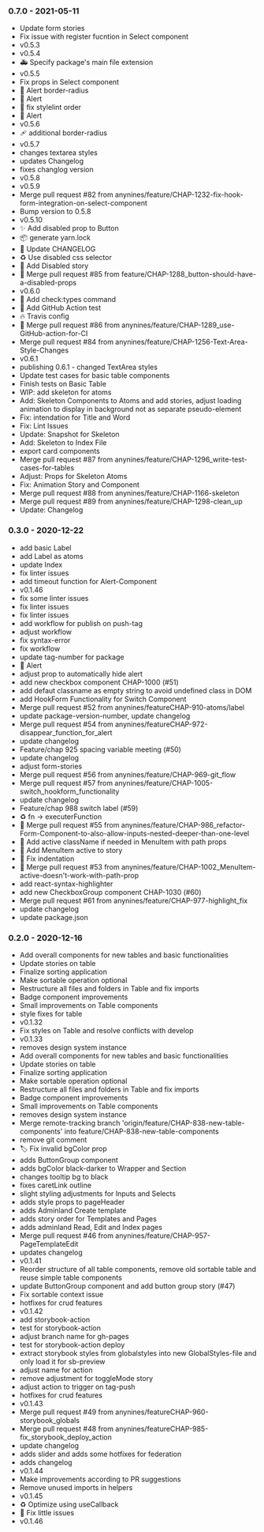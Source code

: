 ### 0.7.0 -  2021-05-11
* Update form stories
* Fix issue with register fucntion in Select component
* v0.5.3
* v0.5.4
* 🚑 Specify package's main file extension
* v0.5.5
* Fix props in Select component
* 💄 Alert border-radius
* 📸 Alert
* 🚨 fix stylelint order
* 📸 Alert
* v0.5.6
* 🩹 additional border-radius
* v0.5.7
* changes textarea styles
* updates Changelog
* fixes changlog version
* v0.5.8
* v0.5.9
* Merge pull request #82 from anynines/feature/CHAP-1232-fix-hook-form-integration-on-select-component
* Bump version to 0.5.8
* v0.5.10
* ✨ Add disabled prop to Button
* 📦 generate yarn.lock
* 📝 Update CHANGELOG
* ♻️ Use disabled css selector
* 📝 Add Disabled story
* 🔀 Merge pull request #85 from feature/CHAP-1288_button-should-have-a-disabled-props
* v0.6.0
* 🔧 Add check:types command
* 👷 Add GitHub Action test
* 🔥 Travis config
* 🔀 Merge pull request #86 from anynines/feature/CHAP-1289_use-GitHub-action-for-CI
* Merge pull request #84 from anynines/feature/CHAP-1256-Text-Area-Style-Changes
* v0.6.1
* publishing 0.6.1 - changed TextArea styles
* Update test cases for basic table components
* Finish tests on Basic Table
* WIP: add skeleton for atoms
* Add: Skeleton Components to Atoms and add stories, adjust loading animation to display in background not as separate pseudo-element
* Fix: intendation for Title and Word
* Fix: Lint Issues
* Update: Snapshot for Skeleton
* Add: Skeleton to Index File
* export card components
* Merge pull request #87 from anynines/feature/CHAP-1296_write-test-cases-for-tables
* Adjust: Props for Skeleton Atoms
* Fix: Animation Story and Component
* Merge pull request #88 from anynines/feature/CHAP-1166-skeleton
* Merge pull request #89 from anynines/feature/CHAP-1298-clean_up
* Update: Changelog

### 0.3.0 -  2020-12-22
* add basic Label
* add Label as atoms
* update Index
* fix linter issues
* add timeout function for Alert-Component
* v0.1.46
* fix some linter issues
* fix linter issues
* fix linter issues
* add workflow for publish on push-tag
* adjust workflow
* fix syntax-error
* fix workflow
* update tag-number for package
* 📸 Alert
* adjust prop to automatically hide alert
* add new checkbox component CHAP-1000 (#51)
* add defaut classname as empty string to avoid undefined class in DOM
* add HookForm Functionality for Switch Component
* Merge pull request #52 from anynines/featureCHAP-910-atoms/label
* update package-version-number, update changelog
* Merge pull request #54 from anynines/featureCHAP-972-disappear_function_for_alert
* update changelog
* Feature/chap 925 spacing variable meeting (#50)
* update changelog
* adjust form-stories
* Merge pull request #56 from anynines/feature/CHAP-969-git_flow
* Merge pull request #57 from anynines/feature/CHAP-1005-switch_hookform_functionality
* update changelog
* Feature/chap 988 switch label (#59)
* ♻️ fn -> executerFunction
* 🔀 Merge pull request #55 from anynines/feature/CHAP-986_refactor-Form-Component-to-also-allow-inputs-nested-deeper-than-one-level
* 🐛 Add active className if needed in MenuItem with path props
* 📝 Add MenuItem active to story
* 🚨 Fix indentation
* 🔀 Merge pull request #53 from anynines/feature/CHAP-1002_MenuItem-active-doesn't-work-with-path-prop
* add react-syntax-highlighter
* add new CheckboxGroup component CHAP-1030 (#60)
* Merge pull request #61 from anynines/feature/CHAP-977-highlight_fix
* update changelog
* update package.json

### 0.2.0 -  2020-12-16
* Add overall components for new tables and basic functionalities
* Update stories on table
* Finalize sorting application
* Make sortable operation optional
* Restructure all files and folders in Table and fix imports
* Badge component improvements
* Small improvements on Table components
* style fixes for table
* v0.1.32
* Fix styles on Table and resolve conflicts with develop
* v0.1.33
* removes design system instance
* Add overall components for new tables and basic functionalities
* Update stories on table
* Finalize sorting application
* Make sortable operation optional
* Restructure all files and folders in Table and fix imports
* Badge component improvements
* Small improvements on Table components
* removes design system instance
* Merge remote-tracking branch 'origin/feature/CHAP-838-new-table-components' into feature/CHAP-838-new-table-components
* remove git comment
* 🏷️ Fix invalid bgColor prop
* adds ButtonGroup component
* adds bgColor black-darker to Wrapper and Section
* changes tooltip bg to black
* fixes caretLink outline
* slight styling adjustments for Inputs and Selects
* adds style props to pageHeader
* adds Adminland Create template
* adds story order for Templates and Pages
* adds adminland Read, Edit and Index pages
* Merge pull request #46 from anynines/feature/CHAP-957-PageTemplateEdit
* updates changelog
* v0.1.41
* Reorder structure of all table components, remove old sortable table and reuse simple table components
* update ButtonGroup component and add button group story (#47)
* Fix sortable context issue
* hotfixes for crud features
* v0.1.42
* add storybook-action
* test for storybook-action
* adjust branch name for gh-pages
* test for storybook-action deploy
* extract storybook styles from globalstyles into new GlobalStyles-file and only load it for sb-preview
* adjust name for action
* remove adjustment for toggleMode story
* adjust action to trigger on tag-push
* hotfixes for crud features
* v0.1.43
* Merge pull request #49 from anynines/featureCHAP-960-storybook_globals
* Merge pull request #48 from anynines/featureCHAP-985-fix_storybook_deploy_action
* update changelog
* adds slider and adds some hotfixes for federation
* adds changelog
* v0.1.44
* Make improvements according to PR suggestions
* Remove unused imports in helpers
* v0.1.45
* ♻️ Optimize using useCallback
* 🐛 Fix little issues
* v0.1.46

